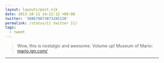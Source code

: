 ```yaml
---
layout: layouts/post.njk
date: 2013-10-11 14:22:12 +00:00
twitter: '388670873873285120'
permalink: /status/{{ twitter }}/
tags: 
  - tweet
---
```


> Wow, this is nostalgic and awesome. Volume up! Museum of Mario: [mario.ign.com/](http://mario.ign.com/)

---
